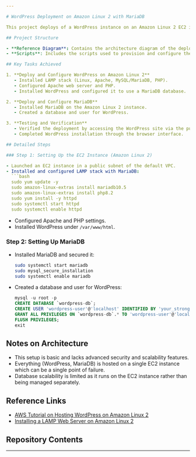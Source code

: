 ```yaml
---

# WordPress Deployment on Amazon Linux 2 with MariaDB

This project deploys of a WordPress instance on an Amazon Linux 2 EC2 instance within a public subnet of the default VPC, alongside a MariaDB database. This setup is suitable for testing or small-scale deployments but is not recommended for production due to its simplicity and lack of scalability and security measures.

## Project Structure

- **Reference Diagram**: Contains the architecture diagram of the deployment setup.
- **Scripts**: Includes the scripts used to provision and configure the EC2 instance, MariaDB database, and related components.

## Key Tasks Achieved

1. **Deploy and Configure WordPress on Amazon Linux 2**
   - Installed LAMP stack (Linux, Apache, MySQL/MariaDB, PHP).
   - Configured Apache web server and PHP.
   - Installed WordPress and configured it to use a MariaDB database.

2. **Deploy and Configure MariaDB**
   - Installed MariaDB on the Amazon Linux 2 instance.
   - Created a database and user for WordPress.

3. **Testing and Verification**
   - Verified the deployment by accessing the WordPress site via the public IP of the EC2 instance.
   - Completed WordPress installation through the browser interface.

## Detailed Steps

### Step 1: Setting Up the EC2 Instance (Amazon Linux 2)

- Launched an EC2 instance in a public subnet of the default VPC.
- Installed and configured LAMP stack with MariaDB:
  ```bash
  sudo yum update -y
  sudo amazon-linux-extras install mariadb10.5
  sudo amazon-linux-extras install php8.2
  sudo yum install -y httpd
  sudo systemctl start httpd
  sudo systemctl enable httpd
  ```
- Configured Apache and PHP settings.
- Installed WordPress under `/var/www/html`.

### Step 2: Setting Up MariaDB

- Installed MariaDB and secured it:
  ```bash
  sudo systemctl start mariadb
  sudo mysql_secure_installation
  sudo systemctl enable mariadb
  ```
- Created a database and user for WordPress:
  ```sql
  mysql -u root -p
  CREATE DATABASE `wordpress-db`;
  CREATE USER 'wordpress-user'@'localhost' IDENTIFIED BY 'your_strong_password';
  GRANT ALL PRIVILEGES ON `wordpress-db`.* TO 'wordpress-user'@'localhost';
  FLUSH PRIVILEGES;
  exit
  ```

## Notes on Architecture

- This setup is basic and lacks advanced security and scalability features.
- Everything (WordPress, MariaDB) is hosted on a single EC2 instance which can be a single point of failure.
- Database scalability is limited as it runs on the EC2 instance rather than being managed separately.

## Reference Links

- [AWS Tutorial on Hosting WordPress on Amazon Linux 2](https://docs.aws.amazon.com/linux/al2/ug/hosting-wordpress.html)
- [Installing a LAMP Web Server on Amazon Linux 2](https://docs.aws.amazon.com/linux/al2/ug/ec2-lamp-amazon-linux-2.html)

## Repository Contents

---
```

